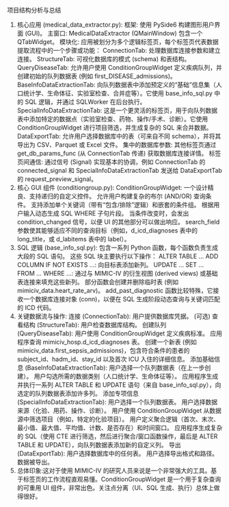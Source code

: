 项目结构分析与总结
1. 核心应用 (medical_data_extractor.py):
框架: 使用 PySide6 构建图形用户界面 (GUI)。
主窗口: MedicalDataExtractor (QMainWindow) 包含一个 QTabWidget。
模块化: 应用被划分为多个逻辑标签页，每个标签页代表数据提取流程中的一个步骤或功能：
ConnectionTab: 处理数据库连接参数和建立连接。
StructureTab: 可视化数据库的模式 (schema) 和表结构。
QueryDiseaseTab: 允许用户使用 ConditionGroupWidget 定义疾病队列，并创建初始的队列数据表 (例如 first_DISEASE_admissions)。
BaseInfoDataExtractionTab: 向队列数据表中添加预定义的“基础”信息集（人口统计学、生命体征、实验室检查、合并症等）。它使用 base_info_sql.py 中的 SQL 逻辑，并通过 SQLWorker 在后台执行。
SpecialInfoDataExtractionTab: 这是一个更灵活的标签页，用于向队列数据表中添加特定的数据点（实验室检查、药物、操作/手术、诊断）。它使用 ConditionGroupWidget 进行项目筛选，并生成复杂的 SQL 来合并数据。
DataExportTab: 允许用户选择数据库中的表（可来自不同 schema），并将其导出为 CSV、Parquet 或 Excel 文件。
集中的数据库参数: 其他标签页通过 get_db_params_func (从 ConnectionTab 传递) 获取数据库连接详情。
标签页间通信: 通过信号 (Signal) 实现基本的协调，例如 ConnectionTab 的 connected_signal 和 SpecialInfoDataExtractionTab 发送给 DataExportTab 的 request_preview_signal。
2. 核心 GUI 组件 (conditiongroup.py):
ConditionGroupWidget: 一个设计精良、支持递归的自定义控件。
允许用户构建复杂的布尔 (AND/OR) 查询条件。
支持添加单个关键词（带有“包含/排除”逻辑）和嵌套的条件组。
根据用户输入动态生成 SQL WHERE 子句片段。
当条件改变时，会发出 condition_changed 信号，以便 UI 的其他部分可以做出响应。
search_field 参数使其能够适应不同的查询目标（例如，d_icd_diagnoses 表中的 long_title，或 d_labitems 表中的 label）。
3. SQL 逻辑 (base_info_sql.py):
包含一系列 Python 函数，每个函数负责生成大段的 SQL 语句。
这些 SQL 块主要执行以下操作：
ALTER TABLE ... ADD COLUMN IF NOT EXISTS ...: 向目标表添加新列。
UPDATE ... SET ... FROM ... WHERE ...: 通过与 MIMIC-IV 的衍生视图 (derived views) 或基础表连接来填充这些新列。
部分函数会创建并删除临时表 (例如 mimiciv_data.heart_rate_arv)。
add_past_diagnostic 函数比较特殊，它接收一个数据库连接对象 (conn)，以便在 SQL 生成阶段动态查询与关键词匹配的 ICD 代码。
4. 关键数据流与操作:
连接 (ConnectionTab): 用户提供数据库凭据。
(可选) 查看结构 (StructureTab): 用户检查数据库结构。
创建队列 (QueryDiseaseTab):
用户使用 ConditionGroupWidget 定义疾病标准。
应用程序查询 mimiciv_hosp.d_icd_diagnoses 表。
创建一个新表 (例如 mimiciv_data.first_sepsis_admissions)，包含符合条件的患者的 subject_id、hadm_id、stay_id 以及首次 ICU 入住的详细信息。
添加基础信息 (BaseInfoDataExtractionTab):
用户选择一个队列数据表（在上一步创建）。
用户勾选所需的数据类别（人口统计学、生命体征等）。
应用程序生成并执行一系列 ALTER TABLE 和 UPDATE 语句（来自 base_info_sql.py），向选定的队列数据表添加许多列。
添加专项信息 (SpecialInfoDataExtractionTab):
用户选择一个队列数据表。
用户选择数据来源（化验、用药、操作、诊断）。
用户使用 ConditionGroupWidget 从数据源中筛选项目（例如，特定的化验项目）。
用户定义聚合逻辑（首次、末次、最小值、最大值、平均值、计数、是否存在）和时间窗口。
应用程序生成复杂的 SQL（使用 CTE 进行筛选，然后进行聚合/窗口函数操作，最后是 ALTER TABLE 和 UPDATE），向队列数据表添加新的自定义列。
导出 (DataExportTab):
用户选择数据库中的任何表。
用户选择导出格式和路径。
数据被导出。
5. 总体印象:这对于使用 MIMIC-IV 的研究人员来说是一个非常强大的工具。基于标签页的工作流程直观易懂。ConditionGroupWidget 是一个用于复杂查询的可重用 UI 组件，非常出色。关注点分离（UI、SQL 生成、执行）总体上做得很好。
